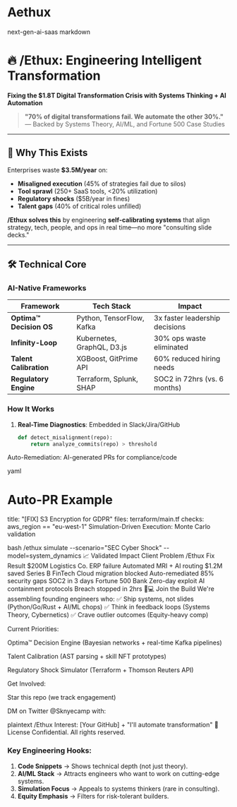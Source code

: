 # Aethux
next-gen-ai-saas
markdown
# 🔥 /Ethux: Engineering Intelligent Transformation

**Fixing the $1.8T Digital Transformation Crisis with Systems Thinking + AI Automation**

> **"70% of digital transformations fail. We automate the other 30%."**  
> — Backed by Systems Theory, AI/ML, and Fortune 500 Case Studies

---

## 🚀 Why This Exists

Enterprises waste **$3.5M/year** on:
- **Misaligned execution** (45% of strategies fail due to silos)
- **Tool sprawl** (250+ SaaS tools, <20% utilization)
- **Regulatory shocks** ($5B/year in fines)
- **Talent gaps** (40% of critical roles unfilled)

**/Ethux solves this** by engineering **self-calibrating systems** that align strategy, tech, people, and ops in real time—no more "consulting slide decks."

---

## 🛠️ Technical Core

### **AI-Native Frameworks**
| Framework               | Tech Stack                  | Impact                          |
|-------------------------|-----------------------------|----------------------------------|
| **Optima™ Decision OS** | Python, TensorFlow, Kafka   | 3x faster leadership decisions   |
| **Infinity-Loop**       | Kubernetes, GraphQL, D3.js  | 30% ops waste eliminated         |
| **Talent Calibration**  | XGBoost, GitPrime API       | 60% reduced hiring needs         |
| **Regulatory Engine**   | Terraform, Splunk, SHAP     | SOC2 in 72hrs (vs. 6 months)    |

### **How It Works**
1. **Real-Time Diagnostics**: Embedded in Slack/Jira/GitHub  
   ```python
   def detect_misalignment(repo):
       return analyze_commits(repo) > threshold
Auto-Remediation: AI-generated PRs for compliance/code

yaml
# Auto-PR Example
title: "[FIX] S3 Encryption for GDPR"
files: terraform/main.tf
checks: aws_region == "eu-west-1"
Simulation-Driven Execution: Monte Carlo validation

bash
/ethux simulate --scenario="SEC Cyber Shock" --model=system_dynamics
📈 Validated Impact
Client	Problem	/Ethux Fix	Result
$200M Logistics Co.	ERP failure	Automated MRI + AI routing	$1.2M saved
Series B FinTech	Cloud migration blocked	Auto-remediated 85% security gaps	SOC2 in 3 days
Fortune 500 Bank	Zero-day exploit	AI containment protocols	Breach stopped in 2hrs
🧑💻 Join the Build
We're assembling founding engineers who:
✅ Ship systems, not slides (Python/Go/Rust + AI/ML chops)
✅ Think in feedback loops (Systems Theory, Cybernetics)
✅ Crave outlier outcomes (Equity-heavy comp)

Current Priorities:

Optima™ Decision Engine (Bayesian networks + real-time Kafka pipelines)

Talent Calibration (AST parsing + skill NFT prototypes)

Regulatory Shock Simulator (Terraform + Thomson Reuters API)

Get Involved:

Star this repo (we track engagement)

DM on Twitter @Sknyecamp with:

plaintext
/Ethux Interest: [Your GitHub] + "I'll automate transformation"
📜 License
Confidential. All rights reserved.


### **Key Engineering Hooks:**
1. **Code Snippets** → Shows technical depth (not just theory).  
2. **AI/ML Stack** → Attracts engineers who want to work on cutting-edge systems.  
3. **Simulation Focus** → Appeals to systems thinkers (rare in consulting).  
4. **Equity Emphasis** → Filters for risk-tolerant builders.  


